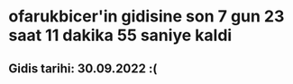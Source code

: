 # ofarukbicer'in gidisine son 7 gun 23 saat 11 dakika 55 saniye kaldi

## Gidis tarihi: 30.09.2022 :(